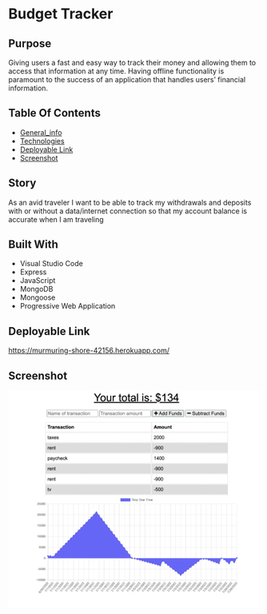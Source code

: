 # Budget Tracker 

## Purpose
Giving users a fast and easy way to track their money and allowing them to access that information at any time. Having offline functionality is paramount to the success of an application that handles users’ financial information.

## Table Of Contents
* [General_info](#story)
* [Technologies](#built-with)
* [Deployable Link](#deployable-link)
* [Screenshot](#screenshot)


## Story
As an avid traveler I want to be able to track my withdrawals and deposits with or without a data/internet connection so that my account balance is accurate when I am traveling 

## Built With
* Visual Studio Code
* Express
* JavaScript
* MongoDB
* Mongoose
* Progressive Web Application

## Deployable Link 
https://murmuring-shore-42156.herokuapp.com/

## Screenshot 
![screenshot](./public/assets/images/budget.png)
